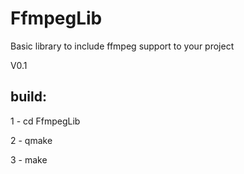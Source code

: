 
# FfmpegLib
Basic library to include ffmpeg support to your project

V0.1

## build:
1 - cd FfmpegLib

2 - qmake

3 - make


